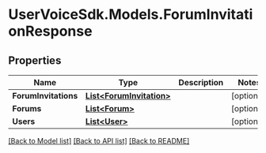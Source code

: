 # UserVoiceSdk.Models.ForumInvitationResponse
## Properties

Name | Type | Description | Notes
------------ | ------------- | ------------- | -------------
**ForumInvitations** | [**List&lt;ForumInvitation&gt;**](ForumInvitation.md) |  | [optional] 
**Forums** | [**List&lt;Forum&gt;**](Forum.md) |  | [optional] 
**Users** | [**List&lt;User&gt;**](User.md) |  | [optional] 

[[Back to Model list]](../README.md#documentation-for-models) [[Back to API list]](../README.md#documentation-for-api-endpoints) [[Back to README]](../README.md)

